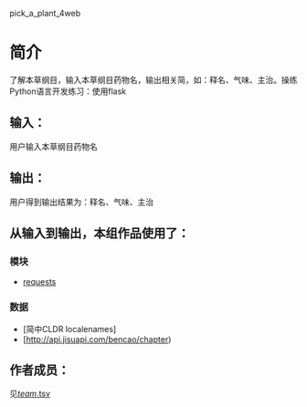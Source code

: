 ﻿pick_a_plant_4web


# 简介 
了解本草纲目，输入本草纲目药物名，输出相关简，如：释名、气味、主治。操练Python语言开发练习：使用flask



## 输入：
用户输入本草纲目药物名
## 输出：
用户得到输出结果为：释名、气味、主治
## 从输入到输出，本组作品使用了：
### 模块
* [requests](http://docs.python-requests.org/zh_CN/latest/user/quickstart.html#id2)

### 数据
* [简中CLDR localenames]
* [http://api.jisuapi.com/bencao/chapter)

## 作者成员：
见[_team_.tsv](_team_/_team_.tsv)
